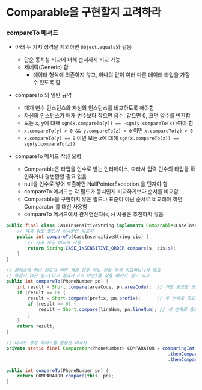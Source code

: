 # Comparable을 구현할지 고려하라
### compareTo 메서드
* 아래 두 가지 성격을 제외하면 `Object.equals`와 같음
    * 단순 동치성 비교에 더해 순서까지 비교 가능
    * 제네릭(Generic) 함
      * 데이터 형식에 의존하지 않고, 하나의 값이 여러 다른 데이터 타입을 가질 수 있도록 함
    
* compareTo 의 일반 규약
    * 매개 변수 인스턴스와 자신의 인스턴스를 비교하도록 해야함
    * 자신의 인스턴스가 매개 변수보다 작으면 음수, 같으면 0, 크면 양수를 반환함
    * 모든 x, y에 대해 `sgn(x.compareTo(y)) == -sgn(y.compareTo(x))`여야 함
    * `x.compareTo(y) > 0 && y.compareTo(z) > 0` 이면 `x.compareTo(z) > 0`
    * `x.compareTo(y) == 0` 이면 모든 z에 대해 `sgn(x.compareTo(z)) == sgn(y.compareTo(z))`
* compareTo 메서드 작성 요령
    * Comparable은 타입을 인수로 받는 인터페이스, 따라서 입력 인수의 타입을 확인하거나 형변환할 필요 없음
    * null을 인수로 넣어 호출하면 NullPointerException 을 던져야 함
    * compareTo 메서드는 각 필드가 동치인지 비교하기보다 순서를 비교함
    * Comparable을 구현하지 않은 필드나 표준이 아닌 순서로 비교해야 하면 Comparator 를 대신 사용함
    * compareTo 메서드에서 관계연산자(`<`, `>`) 사용은 추천하지 않음
```java
public final class CaseInsensitiveString implements Comparable<CaseInsensitiveString> {
    // 객체 참조 필드가 하나뿐인 비교자
    public int compareTo(CaseInsensitiveString cis) {
        // 자바 제공 비교자 사용
        return String.CASE_INSENSITIVE_ORDER.compare(s, cis.s);
    }
}
```
```java
// 클래스에 핵심 필드가 여러 개일 경우 어느 것을 먼저 비교하느냐가 중요
// 똑같지 않은 필드(비교 결과가 0이 아닌)를 찾을 때까지 필드 비교
public int compareTo(PhoneNumber pn) {
    int result = Short.compare(areaCode, pn.areaCode);  // 가장 중요한 코드
    if (result == 0) {
        result = Short.compare(prefix, pn.prefix);      // 두 번째로 중요한 필드
        if (result == 0) {
            result = Short.compare(lineNum, pn.lineNum); // 세 번째로 중요한 필드
        }
    }
    return result;
}
```
```java
// 비교자 생성 메서드를 활용한 비교자
private static final Comparator<PhoneNumber> COMPARATOR = comparingInt((PhoneNumber pn) -> pn.areaCode)
                                                            .thenComparingInt(pn -> pn.prefix)
                                                            .thenComparingInt(pn -> pn.lineNum);

public int compareTo(PhoneNumber pn) {
    return COMPARATOR.compare(this, pn);
}
```